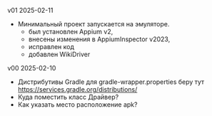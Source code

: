 

v01 2025-02-11
 * Минимальный проект запускается на эмуляторе. 
   * был установлен Appium v2, 
   * внесены изменения в AppiumInspector v2023,
   * исправлен код
   * добавлен WikiDriver


v00 2025-02-10
* Дистрибутивы Gradle для gradle-wrapper.properties беру тут https://services.gradle.org/distributions/
* Куда поместить класс Драйвер?
* Как указать место расположение apk?

